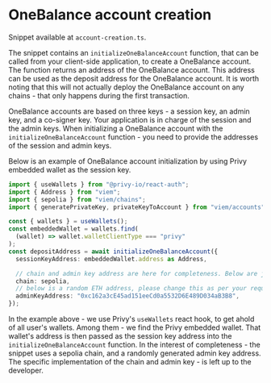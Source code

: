 # OneBalance account creation

Snippet available at `account-creation.ts`.

The snippet contains an `initializeOneBalanceAccount` function, that can be called from your client-side application, to create a OneBalance account. The function returns an address of the OneBalance account. This address can be used as the deposit address for the OneBalance account. It is worth noting that this will not actually deploy the OneBalance account on any chains - that only happens during the first transaction.

OneBalance accounts are based on three keys - a session key, an admin key, and a co-signer key. Your application is in charge of the session and the admin keys. When initializing a OneBalance account with the `initializeOneBalanceAccount` function - you need to provide the addresses of the session and admin keys.

Below is an example of OneBalance account initialization by using Privy embedded wallet as the session key.

```ts
import { useWallets } from "@privy-io/react-auth";
import { Address } from "viem";
import { sepolia } from "viem/chains";
import { generatePrivateKey, privateKeyToAccount } from "viem/accounts";

const { wallets } = useWallets();
const embeddedWallet = wallets.find(
  (wallet) => wallet.walletClientType === "privy"
);
const depositAddress = await initializeOneBalanceAccount({
  sessionKeyAddress: embeddedWallet.address as Address,

  // chain and admin key address are here for completeness. Below are just example values.
  chain: sepolia,
  // below is a random ETH address, please change this as per your requirements.
  adminKeyAddress: "0xc162a3cE45ad151eeCd0a5532D6E489D034aB3B8",
});
```

In the example above - we use Privy's `useWallets` react hook, to get ahold of all user's wallets. Among them - we find the Privy embedded wallet. That wallet's address is then passed as the session key address into the `initializeOneBalanceAccount` function.
In the interest of completeness - the snippet uses a sepolia chain, and a randomly generated admin key address. The specific implementation of the chain and admin key - is left up to the developer.
